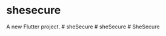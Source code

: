 # shesecure

A new Flutter project.
#   s h e S e c u r e  
 #   s h e S e c u r e  
 #   S h e S e c u r e  
 